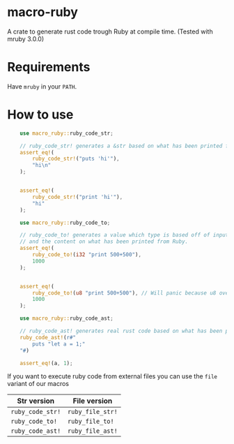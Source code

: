 # macro-ruby
A crate to generate rust code trough Ruby at compile time.
(Tested with mruby 3.0.0)

# Requirements
Have `mruby` in your `PATH`.

# How to use

```rust
    use macro_ruby::ruby_code_str;

    // ruby_code_str! generates a &str based on what has been printed from Ruby.
    assert_eq!(
        ruby_code_str!("puts 'hi'"),
        "hi\n"
    );


    assert_eq!(
        ruby_code_str!("print 'hi'"),
        "hi"
    );
```

```rust
    use macro_ruby::ruby_code_to;

    // ruby_code_to! generates a value which type is based off of input
    // and the content on what has been printed from Ruby.
    assert_eq!(
        ruby_code_to!(i32 "print 500+500"),
        1000
    );


    assert_eq!(
        ruby_code_to!(u8 "print 500+500"), // Will panic because u8 overflows
        1000
    );
```

```rust
    use macro_ruby::ruby_code_ast;

    // ruby_code_ast! generates real rust code based on what has been printed
    ruby_code_ast!(r#"
        puts "let a = 1;"
    "#)

    assert_eq!(a, 1);
```

If you want to execute ruby code from external files you can use the `file` variant of our macros

| Str version | File version |
| --- | --- |
| `ruby_code_str!` | `ruby_file_str!` |
| `ruby_code_to!` | `ruby_file_to!` |
| `ruby_code_ast!` | `ruby_file_ast!` |
